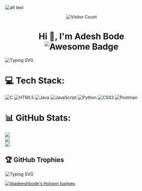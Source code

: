 ![alt text](https://res.cloudinary.com/practicaldev/image/fetch/s--YTgsVTF7--/c_imagga_scale,f_auto,fl_progressive,h_420,q_auto,w_1000/https://dev-to-uploads.s3.amazonaws.com/i/6vnsxy7g486k12yp4bhd.jpg)

<p align="center">
  <img src="https://profile-counter.glitch.me/adesh.exc/count.svg" alt="Visitor Count">
</p>


<h1 align="center">Hi 👋, I'm Adesh Bode <img src="https://cdn.rawgit.com/sindresorhus/awesome/d7305f38d29fed78fa85652e3a63e154dd8e8829/media/badge.svg" alt="Awesome Badge"/></h1>

<img src="https://readme-typing-svg.demolab.com?font=Kode+Mono&weight=700&duration=2000&pause=1000&center=true&vCenter=true&random=false&width=1000&lines=%F0%9F%96%A5%EF%B8%8F+Frontend+;%F0%9F%8E%9B%EF%B8%8F+Backend;%F0%9F%93%8A+Data+Visualization;%F0%9F%8F%86+Competitive+Programming;%F0%9F%8E%A8+UI+Designer" alt="Typing SVG" />



# 💻 Tech Stack:
![C](https://img.shields.io/badge/c-%2300599C.svg?style=plastic&logo=c&logoColor=white) ![HTML5](https://img.shields.io/badge/html5-%23E34F26.svg?style=plastic&logo=html5&logoColor=white) ![Java](https://img.shields.io/badge/java-%23ED8B00.svg?style=plastic&logo=openjdk&logoColor=white) ![JavaScript](https://img.shields.io/badge/javascript-%23323330.svg?style=plastic&logo=javascript&logoColor=%23F7DF1E) ![Python](https://img.shields.io/badge/python-3670A0?style=plastic&logo=python&logoColor=ffdd54) ![CSS3](https://img.shields.io/badge/css3-%231572B6.svg?style=plastic&logo=css3&logoColor=white) ![Postman](https://img.shields.io/badge/Postman-FF6C37?style=plastic&logo=postman&logoColor=white)
# 📊 GitHub Stats:
![](https://github-readme-stats.vercel.app/api?username=Adeesh-bode&theme=dark&hide_border=false&include_all_commits=true&count_private=true)<br/>
![](https://github-readme-streak-stats.herokuapp.com/?user=Adeesh-bode&theme=dark&hide_border=false)<br/>
![](https://github-readme-stats.vercel.app/api/top-langs/?username=Adeesh-bode&theme=dark&hide_border=false&include_all_commits=true&count_private=true&layout=compact)



## 🏆 GitHub Trophies

<img src="https://readme-typing-svg.demolab.com?font=Kode+Mono&weight=700&size=23&duration=2000&pause=1000&center=true&vCenter=true&random=false&width=1000&lines=%F0%9F%91%8B+Thanks+for+swinging+by!;%F0%9F%8C%90+Let's+Network+on+LinkedIn;%F0%9F%A4%9D+My+repos+are+open+for+collaboration!" alt="Typing SVG" />

[![@adeeshbode's Holopin badges](https://holopin.me/adeeshbode)](https://holopin.io/@adeeshbode)
